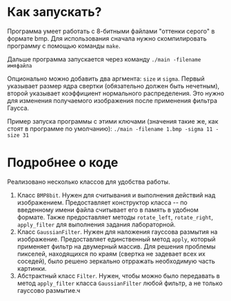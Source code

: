 # Как запускать?
Программа умеет работать с 8-битными файлами "оттенки серого" в формате bmp. 
Для использования сначала нужно скомпилировать программу с помощью команды ```make```. 

Дальше программа запускается через команду ```./main -filename имяфайла```

Опционально можно добавить два аргмента: ```size``` и ```sigma```. Первый указывает размер ядра свертки (обязательно должен быть нечетным), второй указывает коэффициент нормального распределения. Это нужно для изменения получаемого изображения после применения фильтра Гаусса.

Пример запуска программы с этими ключами (значения такие же, как стоят в программе по умолчанию): ```./main -filename 1.bmp -sigma 11 -size 31```

# Подробнее о коде
Реализовано несколько классов для удобства работы.
1. Класс ```BMP8bit```. Нужен для считывания и выполнения действий над изображением. Предоставляет конструктор класса -- по введенному имени файла считывает его в память в удобном формате. Также предоставляет методы ```rotate_left```, ```rotate_right```, ```apply_filter``` для выполнения задания лабораторной.
2. Класс ```GaussianFilter```. Нужен для наложения гауссова размытия  на изображение. Предоставляет единственный метод ```apply```, который применяет фильтр на двумерный массив. Для решения проблемы пикселей, находящихся по краям (свертка не задевает всех их соседей), было решено зеркально отрражать необходимую часть картинки. 
3. Абстрактный класс ```Filter```. Нужен, чтобы можно было передавать в метод ```apply_filter``` класса ```GaussianFilter``` любой фильтр, а не только гауссово размытие.ч